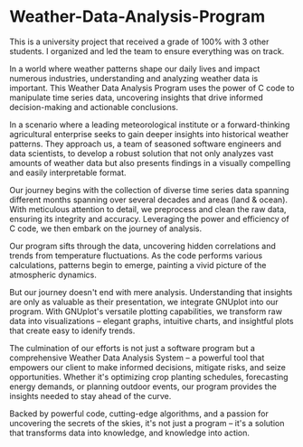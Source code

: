 # Weather-Data-Analysis-Program
This is a university project that received a grade of 100% with 3 other students. I organized and led the team to ensure everything was on track.

In a world where weather patterns shape our daily lives and impact numerous industries, understanding and analyzing weather data is important. This Weather Data Analysis Program uses the power of C code to manipulate time series data, uncovering insights that drive informed decision-making and actionable conclusions.

In a scenario where a leading meteorological institute or a forward-thinking agricultural enterprise seeks to gain deeper insights into historical weather patterns. They approach us, a team of seasoned software engineers and data scientists, to develop a robust solution that not only analyzes vast amounts of weather data but also presents findings in a visually compelling and easily interpretable format.

Our journey begins with the collection of diverse time series data spanning different months spanning over several decades and areas (land & ocean). With meticulous attention to detail, we preprocess and clean the raw data, ensuring its integrity and accuracy. Leveraging the power and efficiency of C code, we then embark on the journey of analysis.

Our program sifts through the data, uncovering hidden correlations and trends from temperature fluctuations. As the code performs various calculations, patterns begin to emerge, painting a vivid picture of the atmospheric dynamics.

But our journey doesn't end with mere analysis. Understanding that insights are only as valuable as their presentation, we integrate GNUplot into our program. With GNUplot's versatile plotting capabilities, we transform raw data into visualizations – elegant graphs, intuitive charts, and insightful plots that create easy to idenify trends.

The culmination of our efforts is not just a software program but a comprehensive Weather Data Analysis System – a powerful tool that empowers our client to make informed decisions, mitigate risks, and seize opportunities. Whether it's optimizing crop planting schedules, forecasting energy demands, or planning outdoor events, our program provides the insights needed to stay ahead of the curve.

Backed by powerful code, cutting-edge algorithms, and a passion for uncovering the secrets of the skies, it's not just a program – it's a solution that transforms data into knowledge, and knowledge into action.
